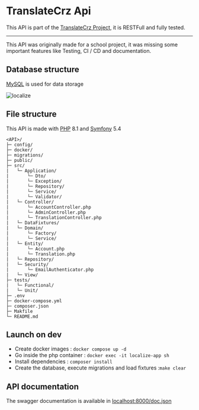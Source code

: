 # TranslateCrz Api

This API is part of the [TranslateCrz Project](https://github.com/TranslateCrz), it is RESTFull and fully tested.

---
This API was originally made for a school project, it was missing some important features like Testing, CI / CD and documentation.

## Database structure

[MySQL](https://www.mysql.com/) is used for data storage

![localize](https://user-images.githubusercontent.com/33249071/162433351-b0273f3d-7cb1-49ea-a00d-ce113d6caebf.png)
## File structure

This API is made with [PHP](https://www.php.net/) 8.1 and [Symfony](https://symfony.com/) 5.4
```
<API>/
├─ config/
├─ docker/
├─ migrations/
├─ public/
├─ src/
|   └─ Application/
|       └─ Dto/
|       └─ Exception/
|       └─ Repository/
|       └─ Service/
|       └─ Validator/
|   └─ Controller/
|       └─ AccountController.php
|       └─ AdminController.php
|       └─ TranslationController.php
|   └─ DataFixtures/
|   └─ Domain/
|       └─ Factory/
|       └─ Service/
|   └─ Entity/
|       └─ Account.php
|       └─ Translation.php
|   └─ Repository/
|   └─ Security/
|       └─ EmailAuthenticator.php
|   └─ View/
├─ tests/
|   └─ Functional/
|   └─ Unit/
├─ .env
├─ docker-compose.yml
├─ composer.json
├─ Makfile
└─ README.md
```

## Launch on dev

* Create docker images : ```docker compose up -d```
* Go inside the php container : ```docker exec -it localize-app sh```
* Install dependencies : ```composer install```
* Create the database, execute migrations and load fixtures :```make clear```

## API documentation

The swagger documentation is available in [localhost:8000/doc.json](http://localhost:8000/doc.json)
